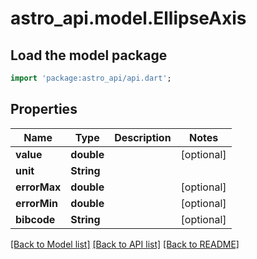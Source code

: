 # astro_api.model.EllipseAxis

## Load the model package
```dart
import 'package:astro_api/api.dart';
```

## Properties
Name | Type | Description | Notes
------------ | ------------- | ------------- | -------------
**value** | **double** |  | [optional] 
**unit** | **String** |  | 
**errorMax** | **double** |  | [optional] 
**errorMin** | **double** |  | [optional] 
**bibcode** | **String** |  | [optional] 

[[Back to Model list]](../README.md#documentation-for-models) [[Back to API list]](../README.md#documentation-for-api-endpoints) [[Back to README]](../README.md)


